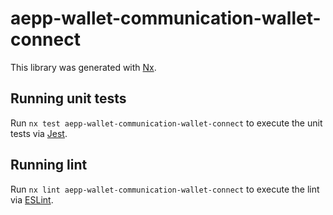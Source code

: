 # aepp-wallet-communication-wallet-connect

This library was generated with [Nx](https://nx.dev).

## Running unit tests

Run `nx test aepp-wallet-communication-wallet-connect` to execute the unit tests via [Jest](https://jestjs.io).

## Running lint

Run `nx lint aepp-wallet-communication-wallet-connect` to execute the lint via [ESLint](https://eslint.org/).
